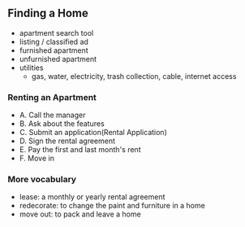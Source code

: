 ## Finding a Home

- apartment search tool
- listing / classified ad
- furnished apartment
- unfurnished apartment
- utilities
  - gas, water, electricity, trash collection, cable, internet access

### Renting an Apartment

- A. Call the manager
- B. Ask about the features
- C. Submit an application(Rental Application)
- D. Sign the rental agreement
- E. Pay the first and last month's rent
- F. Move in

### More vocabulary

- lease: a monthly or yearly rental agreement
- redecorate: to change the paint and furniture in a home
- move out: to pack and leave a home